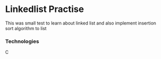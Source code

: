 # Linkedlist Practise
This was small test to learn about linked list and also implement insertion sort algorithm to list

### Technologies
C

